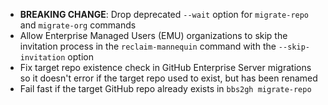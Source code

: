 - __BREAKING CHANGE__: Drop deprecated `--wait` option for `migrate-repo` and `migrate-org` commands
- Allow Enterprise Managed Users (EMU) organizations to skip the invitation process in the `reclaim-mannequin` command with the `--skip-invitation` option
- Fix target repo existence check in GitHub Enterprise Server migrations so it doesn't error if the target repo used to exist, but has been renamed
- Fail fast if the target GitHub repo already exists in `bbs2gh migrate-repo`
